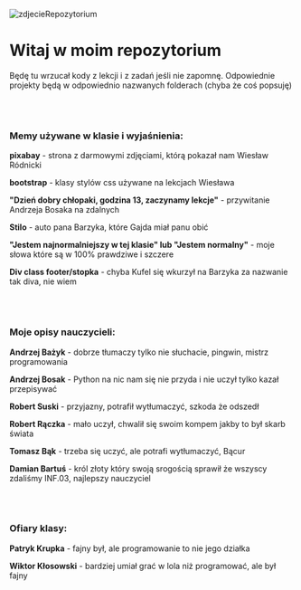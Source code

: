 ![zdjecieRepozytorium](https://user-images.githubusercontent.com/95073438/202557030-62293c73-9cbc-4dfa-9f23-9c5438402cbf.jpg)

<h1>Witaj w moim repozytorium</h1>

Będę tu wrzucał kody z lekcji i z zadań jeśli nie zapomnę. Odpowiednie projekty będą w odpowiednio nazwanych folderach (chyba że coś popsuję)

<br><br>

<h3>Memy używane w klasie i wyjaśnienia:</h3>

<b>pixabay</b> - strona z darmowymi zdjęciami, którą pokazał nam Wiesław Ródnicki

<b>bootstrap</b> - klasy stylów css używane na lekcjach Wiesława

<b>"Dzień dobry chłopaki, godzina 13, zaczynamy lekcje"</b> - przywitanie Andrzeja Bosaka na zdalnych

<b>Stilo</b> - auto pana Barzyka, które Gajda miał panu obić

<b>"Jestem najnormalniejszy w tej klasie" lub "Jestem normalny"</b> - moje słowa które są w 100% prawdziwe i szczere

<b>Div class footer/stopka</b> - chyba Kufel się wkurzył na Barzyka za nazwanie tak diva, nie wiem

<br><br>

<h3>Moje opisy nauczycieli:</h3>

<b>Andrzej Bażyk</b> - dobrze tłumaczy tylko nie słuchacie, pingwin, mistrz programowania

<b>Andrzej Bosak</b> - Python na nic nam się nie przyda i nie uczył tylko kazał przepisywać

<b>Robert Suski</b> - przyjazny, potrafił wytłumaczyć, szkoda że odszedł

<b>Robert Rączka</b> - mało uczył, chwalił się swoim kompem jakby to był skarb świata

<b>Tomasz Bąk</b> - trzeba się uczyć, ale potrafi wytłumaczyć, Bącur

<b>Damian Bartuś</b> - król złoty który swoją srogością sprawił że wszyscy zdaliśmy INF.03, najlepszy nauczyciel

<br><br>

<h3>Ofiary klasy:</h3>

<b>Patryk Krupka</b> - fajny był, ale programowanie to nie jego działka 

<b>Wiktor Kłosowski</b> - bardziej umiał grać w lola niż programować, ale był fajny
